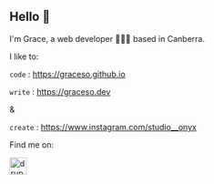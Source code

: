 ## Hello 👋

I'm Grace, a web developer 👩🏻‍💻 based in Canberra.

I like to:

`code` : https://graceso.github.io

`write` : https://graceso.dev

&

`create` : https://www.instagram.com/studio__onyx

Find me on:

[<img src='https://cdn.jsdelivr.net/npm/simple-icons@3.0.1/icons/drupal.svg' alt='drupal' height='30'>](https://www.drupal.org/u/graces10)
